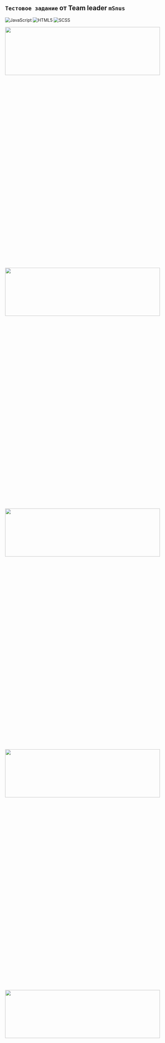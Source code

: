 
## `Тестовое задание` от Team leader `mSnus`


![JavaScript](https://img.shields.io/badge/javascript-%23323330.svg?style=for-the-badge&logo=javascript&logoColor=%23F7DF1E)
![HTML5](https://img.shields.io/badge/html5-%23E34F26.svg?style=for-the-badge&logo=html5&logoColor=white)
![SCSS](https://img.shields.io/badge/css3-%231572B6.svg?style=for-the-badge&logo=css3&logoColor=white)


<div align="center"><img src="https://github.com/juliaDooby/mSnus_vanilla-testTask/blob/main/screen/test_1.JPG" width="100%" height="20%"></img></div>
<div align="center"><img src="https://github.com/juliaDooby/](https://github.com/juliaDooby/mSnus_vanilla-testTask/blob/main/screen/test_2.JPG" width="100%" height="20%"></img></div>
<div align="center"><img src="https://github.com/juliaDooby/](https://github.com/juliaDooby/mSnus_vanilla-testTask/blob/main/screen/test_3.JPG" width="100%" height="20%"></img></div>
<div align="center"><img src="https://github.com/juliaDooby/](https://github.com/juliaDooby/mSnus_vanilla-testTask/blob/main/screen/test_4.JPG" width="100%" height="20%"></img></div>
<div align="center"><img src="https://github.com/juliaDooby/](https://github.com/juliaDooby/mSnus_vanilla-testTask/blob/main/screen/test_5.JPG" width="100%" height="20%"></img></div>
<div align="center"><img src="https://github.com/juliaDooby/](https://github.com/juliaDooby/mSnus_vanilla-testTask/blob/main/screen/test_6.JPG" width="100%" height="20%"></img></div>

---

[demo-ex](https://maryrabinovich.github.io/mSnus_vanilla/dist/)

### Technologies Used:

* Javascript
*  HTML5
* SCSS

[Это было тестовое на реакте, также добавлено в статью](https://habr.com/ru/post/691986/)

 ---
 
## Тестовое задание (описание) :

Написать приложение "Круги и квадраты" с использованием React+Redux+Axios

### Выглядеть должно примерно так:

[ссылка на макет Figma](https://www.figma.com/file/DaktkhoeaQEUagJ03Gk3r1/circles_and_squares_1?type=design&node-id=0-1&mode=design&t=cH8Y9fFJ7GXGsnmS-0)

[прототип в PNG - open](https://github.com/juliaDooby/mSnus_vanilla-testTask/blob/main/menu_open.png)

[прототип в PNG - close](https://github.com/juliaDooby/mSnus_vanilla-testTask/blob/main/menu_close.png)

[Данные для приложения](https://github.com/juliaDooby/mSnus_vanilla-testTask/blob/main/data/test.json)



### Приложение отображает объекты из файла данных. Каждый объект имеет следующие параметры:

форма: круг или квадрат
цвет: красный, синий, желтый, зеленый
яркость: тёмный или светлый
У приложения есть две зоны управления состоянием:

фильтр по форме вверху приложения
набор фильтров в меню, выезжающем по тапу на "бургере"
Для отображения используются результаты обеих зон одновременно

Вёрстка/дизайн неважны, интересует именно React

